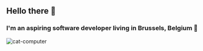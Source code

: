 <h2>Hello there 👋
<h3>I'm an aspiring software developer living in Brussels, Belgium 🍻</h3>

![cat-computer](https://github.com/user-attachments/assets/1fd9db0d-a6f0-48ff-b5d8-52609efd3fdd)

